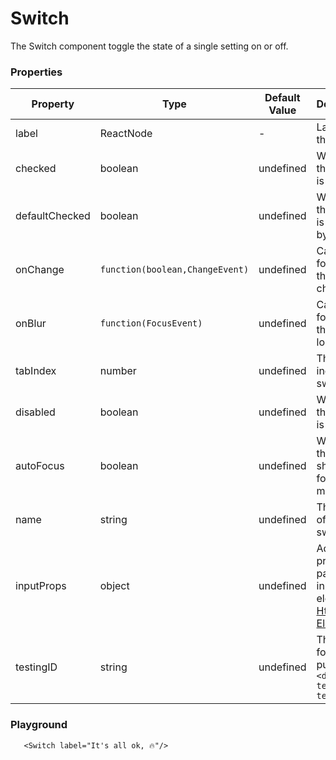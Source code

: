 # Switch

The Switch component toggle the state of a single setting on or off.

### Properties

|Property|Type|Default Value|Description|Required|
|---|---|---|---|---|
|label|ReactNode|-|Label for the switch|Yes|
|checked|boolean|undefined|Whether the switch is checked|No|
|defaultChecked|boolean|undefined|Whether the switch is checked by default|No|
|onChange|`function(boolean,ChangeEvent)`|undefined|Callback for when the switch changes|No|
|onBlur |`function(FocusEvent)`|undefined|Callback for when the switch loses focus|No|
|tabIndex|number|undefined|The tab index of the switch|No|
|disabled|boolean|undefined|Whether the switch is disabled|No|
|autoFocus|boolean|undefined|Whether the switch should be focused on mount|No|
|name|string|undefined|The name of the switch|No|
|inputProps|object|undefined|Additional props to pass to the input element [Html Input Element](https://developer.mozilla.org/en-US/docs/Web/HTML/Element/input#Attributes)|No|
|testingID| string | undefined | The id used for testing purposes.<br/>`<div data-testid="my-test-id"/>` |No|

### Playground

```tsx
   <Switch label="It's all ok, 🔥"/>
```